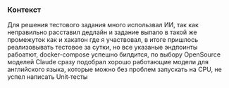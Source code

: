### Контекст
Для решения тестового задания много использвал ИИ, так как неправильно расставил дедлайн и задание выпало в такой же промежуток как и хакатон где я участвовал, в итоге пришлось реализовывать тестовое за сутки, но все указаные эндпоинты рабоатют, docker-compose успешно билдится, по выбору OpenSource моделей Claude сразу подобрал хорошо работающие модели для английского языка, которые можно без проблем запускать на CPU, не успел написать Unit‐тесты

